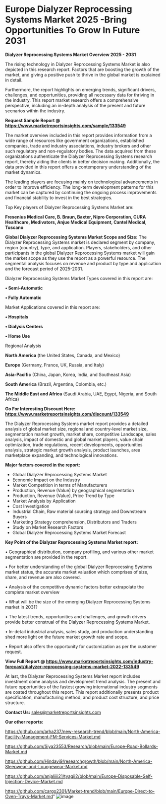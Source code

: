 # Europe Dialyzer Reprocessing Systems Market 2025 -Bring Opportunities To Grow In Future 2031

<Strong> Dialyzer Reprocessing Systems Market Overview 2025 - 2031</strong>

The rising technology in Dialyzer Reprocessing Systems Market is also depicted in this research report. Factors that are boosting the growth of the market, and giving a positive push to thrive in the global market is explained in detail.

Furthermore, the report highlights on emerging trends, significant drivers, challenges, and opportunities, providing all necessary data for thriving in the industry. This report market research offers a comprehensive perspective, including an in-depth analysis of the present and future scenarios within the industry.

<strong>Request Sample Report @ <a href=https://www.marketreportsinsights.com/sample/133549>https://www.marketreportsinsights.com/sample/133549</a></strong>

The market overview included in this report provides information from a wide range of resources like government organizations, established companies, trade and industry associations, industry brokers and other such regulatory and non-regulatory bodies. The data acquired from these organizations authenticate the Dialyzer Reprocessing Systems research report, thereby aiding the clients in better decision making. Additionally, the data provided in this report offers a contemporary understanding of the market dynamics.

The leading players are focusing mainly on technological advancements in order to improve efficiency. The long-term development patterns for this market can be captured by continuing the ongoing process improvements and financial stability to invest in the best strategies.

Top Key players of Dialyzer Reprocessing Systems Market are:

<strong>Fresenius Medical Care, B. Braun, Baxter, Nipro Corporation, CURA Healthcare, Medivators, Anjue Medical Equipment, Cantel Medical, Tuscano</strong>

<strong><b>Global Dialyzer Reprocessing Systems Market Scope and Size:</b></strong>
The Dialyzer Reprocessing Systems market is declared segment by company, region (country), type, and application. Players, stakeholders, and other participants in the global Dialyzer Reprocessing Systems market will gain the market scope as they use the report as a powerful resource. The segmental analysis focuses on revenue and product by type and application and the forecast period of 2025-2031.

Dialyzer Reprocessing Systems Market Types covered in this report are:

<strong>• Semi-Automatic

• Fully Automatic</strong>

Market Applications covered in this report are:

<strong>• Hospitals

• Dialysis Centers

• Home Use</strong> 

Regional Analysis

<strong>North America</strong> (the United States, Canada, and Mexico)

<strong>Europe</strong> (Germany, France, UK, Russia, and Italy)

<strong>Asia-Pacific</strong> (China, Japan, Korea, India, and Southeast Asia)

<strong>South America</strong> (Brazil, Argentina, Colombia, etc.)

<strong>The Middle East and Africa</strong> (Saudi Arabia, UAE, Egypt, Nigeria, and South Africa)

<strong>Go For Interesting Discount Here: <a href=https://www.marketreportsinsights.com/discount/133549>https://www.marketreportsinsights.com/discount/133549</a></strong>

The Dialyzer Reprocessing Systems market report provides a detailed analysis of global market size, regional and country-level market size, segmentation market growth, market share, competitive Landscape, sales analysis, impact of domestic and global market players, value chain optimization, trade regulations, recent developments, opportunities analysis, strategic market growth analysis, product launches, area marketplace expanding, and technological innovations.

<strong><b>Major factors covered in the report:</b></strong>
<ul>
  <li>Global Dialyzer Reprocessing Systems Market </li>
  <li>Economic Impact on the Industry</li>
  <li>Market Competition in terms of Manufacturers</li>
  <li>Production, Revenue (Value) by geographical segmentation</li>
  <li>Production, Revenue (Value), Price Trend by Type</li>
  <li>Market Analysis by Application</li>
  <li>Cost Investigation</li>
  <li>Industrial Chain, Raw material sourcing strategy and Downstream Buyers</li>
  <li>Marketing Strategy comprehension, Distributors and Traders</li>
  <li>Study on Market Research Factors</li>
  <li>Global Dialyzer Reprocessing Systems Market Forecast</li>
</ul>

<strong><b>Key Point of the Dialyzer Reprocessing Systems Market report:</b></strong>

• Geographical distribution, company profiling, and various other market segmentation are provided in the report.

• For better understanding of the global Dialyzer Reprocessing Systems market status, the accurate market valuation which comprises of size, share, and revenue are also covered.

• Analysis of the competitive dynamic factors better extrapolate the complete market overview

• What will be the size of the emerging Dialyzer Reprocessing Systems market in 2031?

• The latest trends, opportunities and challenges, and growth drivers provide better construal of the Dialyzer Reprocessing Systems Market.

• In-detail industrial analysis, sales study, and production understanding shed more light on the future market growth rate and scope.

• Report also offers the opportunity for customization as per the customer request.

<strong><b>View Full Report @ <a href=https://www.marketreportsinsights.com/industry-forecast/dialyzer-reprocessing-systems-market-2022-133549>https://www.marketreportsinsights.com/industry-forecast/dialyzer-reprocessing-systems-market-2022-133549</a></b></strong>


At last, the Dialyzer Reprocessing Systems Market report includes investment come analysis and development trend analysis. The present and future opportunities of the fastest growing international industry segments are coated throughout this report. This report additionally presents product specification, manufacturing method, and product cost structure, and price structure.

<strong>Contact Us:</strong>
sales@marketreportsinsights.com

<strong>Our other reports:</strong>

<a href=https://github.com/arha237/new-research-trend/blob/main/North-America-Facility-Management-FM-Services-Market.md>https://github.com/arha237/new-research-trend/blob/main/North-America-Facility-Management-FM-Services-Market.md</a>

<a href=https://github.com/Siya23553/Research/blob/main/Europe-Road-Bollards-Market.md>https://github.com/Siya23553/Research/blob/main/Europe-Road-Bollards-Market.md</a>

<a href=https://github.com/Hindavi9/researchgrowth/blob/main/North-America-Sleepwear-and-Loungewear-Market.md>https://github.com/Hindavi9/researchgrowth/blob/main/North-America-Sleepwear-and-Loungewear-Market.md</a>

<a href=https://github.com/anjaliiii21/tyagii2/blob/main/Europe-Disposable-Self-Injection-Device-Market.md>https://github.com/anjaliiii21/tyagii2/blob/main/Europe-Disposable-Self-Injection-Device-Market.md</a>

<a href=https://github.com/cargo2301/Market-trend/blob/main/Europe-Direct-to-Oven-Trays-Market.md>https://github.com/cargo2301/Market-trend/blob/main/Europe-Direct-to-Oven-Trays-Market.md</a>"
![image](https://github.com/user-attachments/assets/54098aed-9701-40ff-855f-e91d606d792b)
